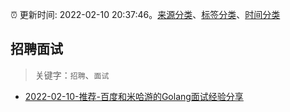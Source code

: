 :alarm_clock: 更新时间: 2022-02-10 20:37:46。[来源分类](../README.md)、[标签分类](../TAGS.md)、[时间分类](../TIMELINE.md)

## 招聘面试


> 关键字：`招聘`、`面试`



- [2022-02-10-推荐-百度和米哈游的Golang面试经验分享](https://toutiao.io/k/q0sox0k) 